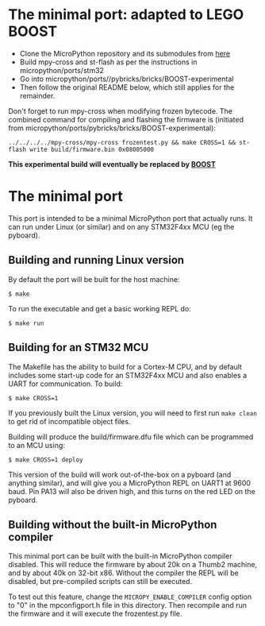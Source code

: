 # The minimal port: adapted to LEGO BOOST
- Clone the MicroPython repository and its submodules from [here](https://github.com/laurensvalk/micropython)
- Build mpy-cross and st-flash as per the instructions in micropython/ports/stm32
- Go into micropython/ports//pybricks/bricks/BOOST-experimental
- Then follow the original README below, which still applies for the remainder.

Don't forget to run mpy-cross when modifying frozen bytecode. The combined command for compiling and flashing the firmware is (initiated from micropython/ports/pybricks/bricks/BOOST-experimental):

```
../../../../mpy-cross/mpy-cross frozentest.py && make CROSS=1 && st-flash write build/firmware.bin 0x08005000
```

__This experimental build will eventually be replaced by [BOOST](../BOOST)__

# The minimal port

This port is intended to be a minimal MicroPython port that actually runs.
It can run under Linux (or similar) and on any STM32F4xx MCU (eg the pyboard).

## Building and running Linux version

By default the port will be built for the host machine:

    $ make

To run the executable and get a basic working REPL do:

    $ make run

## Building for an STM32 MCU

The Makefile has the ability to build for a Cortex-M CPU, and by default
includes some start-up code for an STM32F4xx MCU and also enables a UART
for communication.  To build:

    $ make CROSS=1

If you previously built the Linux version, you will need to first run
`make clean` to get rid of incompatible object files.

Building will produce the build/firmware.dfu file which can be programmed
to an MCU using:

    $ make CROSS=1 deploy

This version of the build will work out-of-the-box on a pyboard (and
anything similar), and will give you a MicroPython REPL on UART1 at 9600
baud.  Pin PA13 will also be driven high, and this turns on the red LED on
the pyboard.

## Building without the built-in MicroPython compiler

This minimal port can be built with the built-in MicroPython compiler
disabled.  This will reduce the firmware by about 20k on a Thumb2 machine,
and by about 40k on 32-bit x86.  Without the compiler the REPL will be
disabled, but pre-compiled scripts can still be executed.

To test out this feature, change the `MICROPY_ENABLE_COMPILER` config
option to "0" in the mpconfigport.h file in this directory.  Then
recompile and run the firmware and it will execute the frozentest.py
file.

